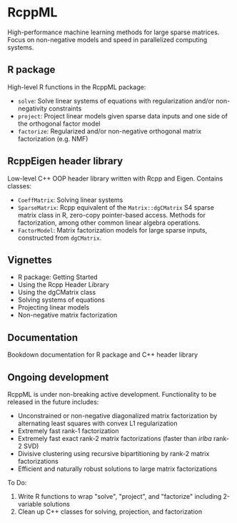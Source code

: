 # RcppML

High-performance machine learning methods for large sparse matrices. Focus on non-negative models and speed in parallelized computing systems.

## R package

High-level R functions in the RcppML package:

* `solve`: Solve linear systems of equations with regularization and/or non-negativity constraints
* `project`: Project linear models given sparse data inputs and one side of the orthogonal factor model
* `factorize`: Regularized and/or non-negative orthogonal matrix factorization (e.g. NMF)

## RcppEigen header library

Low-level C++ OOP header library written with Rcpp and Eigen. Contains classes:

* `CoeffMatrix`: Solving linear systems
* `SparseMatrix`: Rcpp equivalent of the `Matrix::dgCMatrix` S4 sparse matrix class in R, zero-copy pointer-based access. Methods for factorization, among other common linear algebra operations.
* `FactorModel`: Matrix factorization models for large sparse inputs, constructed from `dgCMatrix`.

## Vignettes

* R package: Getting Started
* Using the Rcpp Header Library
* Using the dgCMatrix class
* Solving systems of equations
* Projecting linear models
* Non-negative matrix factorization

## Documentation
Bookdown documentation for R package and C++ header library

## Ongoing development
RcppML is under non-breaking active development. Functionality to be released in the future includes:
* Unconstrained or non-negative diagonalized matrix factorization by alternating least squares with convex L1 regularization
* Extremely fast rank-1 factorization
* Extremely fast exact rank-2 matrix factorizations (faster than _irlba_ rank-2 SVD)
* Divisive clustering using recursive bipartitioning by rank-2 matrix factorizations
* Efficient and naturally robust solutions to large matrix factorizations

To Do:
1. Write R functions to wrap "solve", "project", and "factorize" including 2-variable solutions
2. Clean up C++ classes for solving, projection, and factorization
